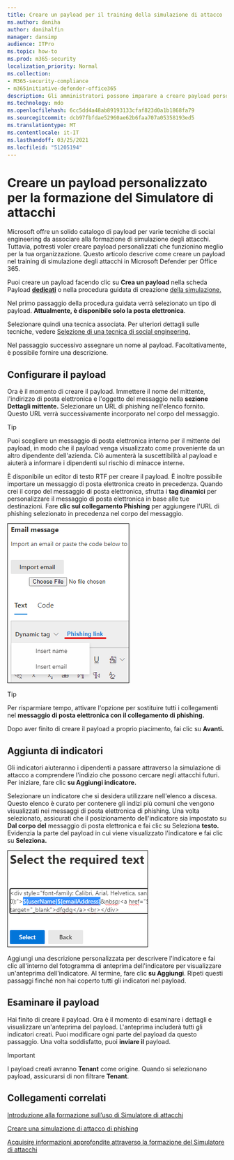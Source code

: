 ```yaml
---
title: Creare un payload per il training della simulazione di attacco
ms.author: daniha
author: danihalfin
manager: dansimp
audience: ITPro
ms.topic: how-to
ms.prod: m365-security
localization_priority: Normal
ms.collection:
- M365-security-compliance
- m365initiative-defender-office365
description: Gli amministratori possono imparare a creare payload personalizzati per la formazione sulla simulazione di attacchi in Microsoft Defender per Office 365.
ms.technology: mdo
ms.openlocfilehash: 6cc5dd4a48ab89193133cfaf823d0a1b1868fa79
ms.sourcegitcommit: dcb97fbfdae52960ae62b6faa707a05358193ed5
ms.translationtype: MT
ms.contentlocale: it-IT
ms.lasthandoff: 03/25/2021
ms.locfileid: "51205194"
---
```

# <a name="create-a-custom-payload-for-attack-simulation-training"></a>Creare un payload personalizzato per la formazione del Simulatore di attacchi

Microsoft offre un solido catalogo di payload per varie tecniche di social engineering da associare alla formazione di simulazione degli attacchi. Tuttavia, potresti voler creare payload personalizzati che funzionino meglio per la tua organizzazione. Questo articolo descrive come creare un payload nel training di simulazione degli attacchi in Microsoft Defender per Office 365.

Puoi creare un payload facendo clic su **Crea un payload** nella scheda Payload [ **dedicati**](https://security.microsoft.com/attacksimulator?viewid=payload) o nella procedura guidata di creazione [della simulazione.](attack-simulation-training.md#selecting-a-payload)

Nel primo passaggio della procedura guidata verrà selezionato un tipo di payload. **Attualmente, è disponibile solo la posta elettronica**.

Selezionare quindi una tecnica associata. Per ulteriori dettagli sulle tecniche, vedere [Selezione di una tecnica di social engineering.](attack-simulation-training.md#selecting-a-social-engineering-technique)

Nel passaggio successivo assegnare un nome al payload. Facoltativamente, è possibile fornire una descrizione.

## <a name="configure-payload"></a>Configurare il payload

Ora è il momento di creare il payload. Immettere il nome del mittente, l'indirizzo di posta elettronica e l'oggetto del messaggio nella **sezione Dettagli mittente.** Selezionare un URL di phishing nell'elenco fornito. Questo URL verrà successivamente incorporato nel corpo del messaggio.

> [!TIP]
> Puoi scegliere un messaggio di posta elettronica interno per il mittente del payload, in modo che il payload venga visualizzato come proveniente da un altro dipendente dell'azienda. Ciò aumenterà la suscettibilità al payload e aiuterà a informare i dipendenti sul rischio di minacce interne.

È disponibile un editor di testo RTF per creare il payload. È inoltre possibile importare un messaggio di posta elettronica creato in precedenza. Quando crei il corpo del messaggio di posta elettronica, sfrutta i **tag dinamici** per personalizzare il messaggio di posta elettronica in base alle tue destinazioni. Fare **clic sul collegamento Phishing** per aggiungere l'URL di phishing selezionato in precedenza nel corpo del messaggio.

![Collegamento di phishing e tag dinamici evidenziati nella creazione di payload per Microsoft Defender per Office 365](../../media/attack-sim-preview-payload-email-body.png)

> [!TIP]
> Per risparmiare tempo, attivare l'opzione per sostituire tutti i collegamenti nel **messaggio di posta elettronica con il collegamento di phishing.**

Dopo aver finito di creare il payload a proprio piacimento, fai clic su **Avanti.**

## <a name="adding-indicators"></a>Aggiunta di indicatori

Gli indicatori aiuteranno i dipendenti a passare attraverso la simulazione di attacco a comprendere l'indizio che possono cercare negli attacchi futuri. Per iniziare, fare clic **su Aggiungi indicatore.**

Selezionare un indicatore che si desidera utilizzare nell'elenco a discesa. Questo elenco è curato per contenere gli indizi più comuni che vengono visualizzati nei messaggi di posta elettronica di phishing. Una volta selezionato, assicurati che il posizionamento dell'indicatore sia impostato su **Dal corpo del** messaggio di posta elettronica e fai clic su Seleziona **testo.** Evidenzia la parte del payload in cui viene visualizzato l'indicatore e fai clic su **Seleziona.**

![Testo evidenziato nel corpo del messaggio da aggiungere a un indicatore nel training della simulazione di attacco](../../media/attack-sim-preview-select-text.png)

Aggiungi una descrizione personalizzata per descrivere l'indicatore e fai clic all'interno del fotogramma di anteprima dell'indicatore per visualizzare un'anteprima dell'indicatore. Al termine, fare clic **su Aggiungi**. Ripeti questi passaggi finché non hai coperto tutti gli indicatori nel payload.

## <a name="review-payload"></a>Esaminare il payload

Hai finito di creare il payload. Ora è il momento di esaminare i dettagli e visualizzare un'anteprima del payload. L'anteprima includerà tutti gli indicatori creati. Puoi modificare ogni parte del payload da questo passaggio. Una volta soddisfatto, puoi **inviare il** payload.

> [!IMPORTANT]
> I payload creati avranno **Tenant** come origine. Quando si selezionano payload, assicurarsi di non filtrare **Tenant**.

## <a name="related-links"></a>Collegamenti correlati

[Introduzione alla formazione sull’uso di Simulatore di attacchi](attack-simulation-training-get-started.md)

[Creare una simulazione di attacco di phishing](attack-simulation-training.md)

[Acquisire informazioni approfondite attraverso la formazione del Simulatore di attacchi](attack-simulation-training-insights.md)
